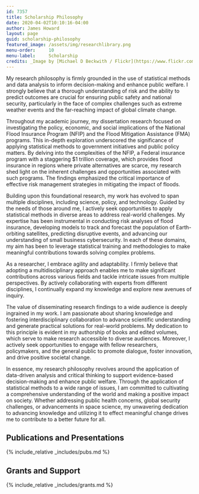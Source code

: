 ```yaml
---
id: 7357
title: Scholarship Philosophy
date: 2020-04-02T10:10:16-04:00
author: James Howard
layout: page
guid: scholarship-philosophy
featured_image: /assets/img/researchlibrary.png
menu-order:     10
menu-label:     Scholarship
credits: _Image by [Michael D Beckwith / Flickr](https://www.flickr.com/photos/118118485@N05/16468895996)._
---
```


My research philosophy is firmly grounded in the use of statistical
methods and data analysis to inform decision-making and enhance
public welfare. I strongly believe that a thorough understanding
of risk and the ability to predict outcomes are crucial for ensuring
public safety and national security, particularly in the face of
complex challenges such as extreme weather events and the far-reaching
impact of global climate change.

Throughout my academic journey, my dissertation research focused
on investigating the policy, economic, and social implications of
the National Flood Insurance Program (NFIP) and the Flood Mitigation
Assistance (FMA) programs. This in-depth exploration underscored
the significance of applying statistical methods to government
initiatives and public policy matters. By delving into the complexities
of the NFIP, a Federal insurance program with a staggering $1
trillion coverage, which provides flood insurance in regions where
private alternatives are scarce, my research shed light on the
inherent challenges and opportunities associated with such programs.
The findings emphasized the critical importance of effective risk
management strategies in mitigating the impact of floods.

Building upon this foundational research, my work has evolved to
span multiple disciplines, including science, policy, and technology.
Guided by the needs of those around me, I actively seek opportunities
to apply statistical methods in diverse areas to address real-world
challenges. My expertise has been instrumental in conducting risk
analyses of flood insurance, developing models to track and forecast
the population of Earth-orbiting satellites, predicting disruptive
events, and advancing our understanding of small business cybersecurity.
In each of these domains, my aim has been to leverage statistical
training and methodologies to make meaningful contributions towards
solving complex problems.

As a researcher, I embrace agility and adaptability. I firmly believe
that adopting a multidisciplinary approach enables me to make
significant contributions across various fields and tackle intricate
issues from multiple perspectives. By actively collaborating with
experts from different disciplines, I continually expand my knowledge
and explore new avenues of inquiry.

The value of disseminating research findings to a wide audience is
deeply ingrained in my work. I am passionate about sharing knowledge
and fostering interdisciplinary collaboration to advance scientific
understanding and generate practical solutions for real-world
problems. My dedication to this principle is evident in my authorship
of books and edited volumes, which serve to make research accessible
to diverse audiences. Moreover, I actively seek opportunities to
engage with fellow researchers, policymakers, and the general public
to promote dialogue, foster innovation, and drive positive societal
change.

In essence, my research philosophy revolves around the application
of data-driven analysis and critical thinking to support evidence-based
decision-making and enhance public welfare. Through the application
of statistical methods to a wide range of issues, I am committed
to cultivating a comprehensive understanding of the world and making
a positive impact on society. Whether addressing public health
concerns, global security challenges, or advancements in space
science, my unwavering dedication to advancing knowledge and utilizing
it to effect meaningful change drives me to contribute to a better
future for all.

## Publications and Presentations 

{% include_relative _includes/pubs.md %}

## Grants and Support

{% include_relative _includes/grants.md %}

